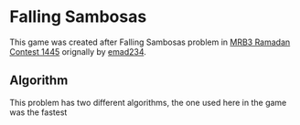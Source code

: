 # Falling Sambosas

This game was created after Falling Sambosas problem in [MRB3 Ramadan Contest 1445](https) orignally by [emad234](https://codeforces.com/emad234).

## Algorithm

This problem has two different algorithms, the one used here in the game was the fastest